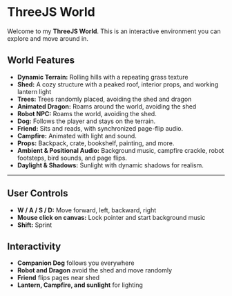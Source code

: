 # ThreeJS World

Welcome to my **ThreeJS World**. This is an interactive environment you can explore and move around in.


## World Features
- **Dynamic Terrain:** Rolling hills with a repeating grass texture
- **Shed:** A cozy structure with a peaked roof, interior props, and working lantern light
- **Trees:** Trees randomly placed, avoiding the shed and dragon
- **Animated Dragon:** Roams around the world, avoiding the shed
- **Robot NPC:** Roams the world, avoiding the shed.
- **Dog:** Follows the player and stays on the terrain.
- **Friend:** Sits and reads, with synchronized page-flip audio.
- **Campfire:** Animated with light and sound.
- **Props:** Backpack, crate, bookshelf, painting, and more.
- **Ambient & Positional Audio:** Background music, campfire crackle, robot footsteps, bird sounds, and page flips.
- **Daylight & Shadows:** Sunlight with dynamic shadows for realism.

---

## User Controls
- **W / A / S / D:** Move forward, left, backward, right
- **Mouse click on canvas:** Lock pointer and start background music
- **Shift:** Sprint



## Interactivity
- **Companion Dog** follows you everywhere
- **Robot and Dragon** avoid the shed and move randomly
- **Friend** flips pages near shed
- **Lantern, Campfire, and sunlight** for lighting
